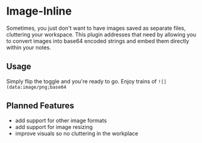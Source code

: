 # Image-Inline
Sometimes, you just don't want to have images saved as separate files, cluttering your workspace. This plugin addresses that need by allowing you to convert images into base64 encoded strings and embed them directly within your notes. 

## Usage
Simply flip the toggle and you're ready to go. Enjoy trains of `![](data:image/png;base64`

## Planned Features
- add support for other image formats
- add support for image resizing
- improve visuals so no cluttering in the workplace